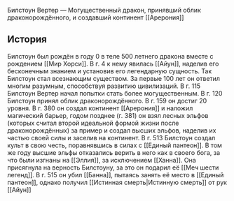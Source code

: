 
Билстоун Вертер — Могущественный дракон, принявший облик драконорождённого, и создавший континент [[Арерония]]

## История
Билстоун был рождён в году 0 в теле 500 летнего дракона вместе с рождением [[Мир Хорси]]. В г. 4 к нему явилась [[Айун]], наделив его бесконечным знанием и установив его легендарную сущность. Так Билстоун стал всезнающим существом. За первые 100 лет он ответил многим разумным, способствуя развитию цивилизаций.
В г. 115 Билстоун Вертер начал попытки стать более могущественным. В г. 120 Билстоун принял облик драконорождённого. В г. 159 он достиг 20 уровня. В г. 380 он создал континент [[Арерония]] и наложил магический барьер, годом позднее (г. 381) он взял лесных эльфов (которых считал второй идеальной формой жизни после драконорождённых) за пример и создал высших эльфов, наделив их частью своей силы и заселив на континент. В г. 513 Билстоун создал культ в свою честь, поравнявшись в силах с [[Единый пантеон]]. В том же году высшие эльфы отказались верить в него как в своего бога, за что были изгнаны на [[Эллия]], за исключением [[Ханна]]. Она присягнула на верность Билстоуну, за это он подарил её [[Меч шести легенд]]. В г. 515 он убил [[Банна]], пытаясь занять её место в [[Единый пантеон]], однако получил [[Истинная смерть|Истинную смерть]] от рук [[Айун]]

